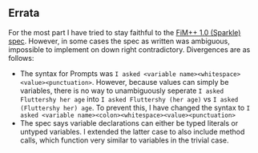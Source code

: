 ## Errata

For the most part I have tried to stay faithful to the [FiM++ 1.0 (Sparkle) spec][spec].
However, in some cases the spec as written was ambiguous, impossible to implement on down right contradictory. Divergences are as follows:

* The syntax for Prompts was `I asked <variable
  name><whitespace><value><punctuation>`. However, because values can simply be
  variables, there is no way to unambiguously seperate `I asked Fluttershy her
  age` into `I asked Fluttershy (her age)` vs `I asked (Fluttershy her) age`. To
  prevent this, I have changed the syntax to
  `I asked <variable name><colon><whitespace><value><punctuation>`
* The spec says variable declarations can either be typed literals or untyped
  variables. I extended the latter case to also include method calls, which
  function very similar to variables in the trivial case.

[spec]: https://docs.google.com/document/d/1gU-ZROmZu0Xitw_pfC1ktCDvJH5rM85TxxQf5pg_xmg/edit?pli=1#

